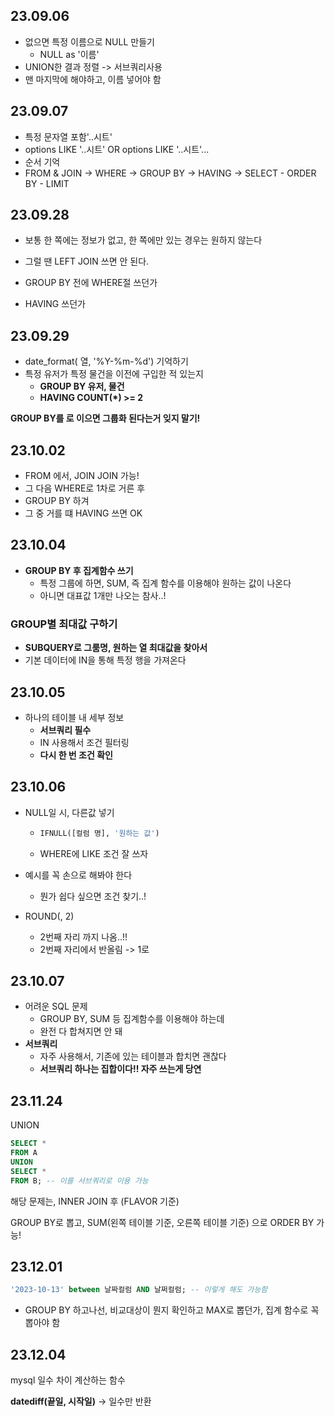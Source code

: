 ## 23.09.06

- 없으면 특정 이름으로 NULL 만들기
  - NULL as '이름'
- UNION한 결과 정렬 -> 서브쿼리사용
 - 맨 마지막에 해야하고, 이름 넣어야 함

## 23.09.07
- 특정 문자열 포함'..시트'
 - options LIKE '..시트' OR options LIKE '..시트'...
- 순서 기억
 - FROM & JOIN -> WHERE -> GROUP BY -> HAVING -> SELECT - ORDER BY - LIMIT



## 23.09.28

- 보통 한 쪽에는 정보가 없고, 한 쪽에만 있는 경우는 원하지 않는다
- 그럴 땐 LEFT JOIN 쓰면 안 된다.



- GROUP BY 전에 WHERE절 쓰던가
- HAVING 쓰던가



## 23.09.29

- date_format( 열, '%Y-%m-%d') 기억하기
- 특정 유저가 특정 물건을 이전에 구입한 적 있는지 
  - **GROUP BY 유저, 물건**
  - **HAVING COUNT(*) >= 2**

**GROUP BY를 로 이으면 그룹화 된다는거 잊지 말기!**



## 23.10.02

- FROM 에서, JOIN JOIN 가능!
- 그 다음 WHERE로 1차로 거른 후
- GROUP BY 하겨
- 그 중 거를 떄 HAVING 쓰면 OK



## 23.10.04

- **GROUP BY 후 집계함수 쓰기**
  - 특정 그룹에 하면, SUM, 즉 집계 함수를 이용해야 원하는 값이 나온다
  - 아니면 대표값 1개만 나오는 참사..!

### **GROUP별 최대값 구하기**

- **SUBQUERY로 그룸명, 원하는 열 최대값을 찾아서**
- 기본 데이터에 IN을 통해 특정 행을 가져온다



## 23.10.05

- 하나의 테이블 내 세부 정보
  - **서브쿼리 필수**
  - IN 사용해서 조건 필터링
  - **다시 한 번 조건 확인**



## 23.10.06

- NULL일 시, 다른값 넣기

  - ```sql
    IFNULL([컬럼 명], '원하는 값')
    ```

  - WHERE에 LIKE 조건 잘 쓰자



- 예시를 꼭 손으로 해봐야 한다
  - 뭔가 쉽다 싶으면 조건 찾기..!

- ROUND(, 2)
  - 2번째 자리 까지 나옴..!!
  - 2번째 자리에서 반올림 -> 1로

## 23.10.07

- 어려운 SQL 문제
  - GROUP BY, SUM 등 집계함수를 이용해야 하는데
  - 완전 다 합쳐지면 안 돼
- **서브쿼리** 
  - 자주 사용해서, 기존에 있는 테이블과 합치면 괜찮다
  - **서브쿼리 하나는 집합이다!! 자주 쓰는게 당연**



## 23.11.24

UNION 

``` sql
SELECT *
FROM A
UNION
SELECT *
FROM B; -- 이를 서브쿼리로 이용 가능
```

해당 문제는, INNER JOIN 후 (FLAVOR 기준)

GROUP BY로 뽑고, SUM(왼쪽 테이블 기준, 오른쪽 테이블 기준) 으로 ORDER BY 가능!



## 23.12.01

``` sql
'2023-10-13' between 날짜컬럼 AND 날쩌컬럼; -- 이렇게 해도 가능함
```

- GROUP BY 하고나선, 비교대상이 뭔지 확인하고 MAX로 뽑던가, 집계 함수로 꼭 뽑아야 함



## 23.12.04

mysql 일수 차이 계산하는 함수

**datediff(끝일, 시작일)** -> 일수만 반환
